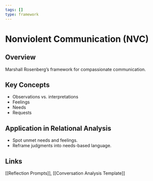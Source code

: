 ```yaml
---
tags: []
type: framework
---
```


<!-- @format -->

# Nonviolent Communication (NVC)

## Overview

Marshall Rosenberg’s framework for compassionate communication.

## Key Concepts

- Observations vs. interpretations
- Feelings
- Needs
- Requests

## Application in Relational Analysis

- Spot unmet needs and feelings.
- Reframe judgments into needs-based language.

## Links

[[Reflection Prompts]], [[Conversation Analysis Template]]
